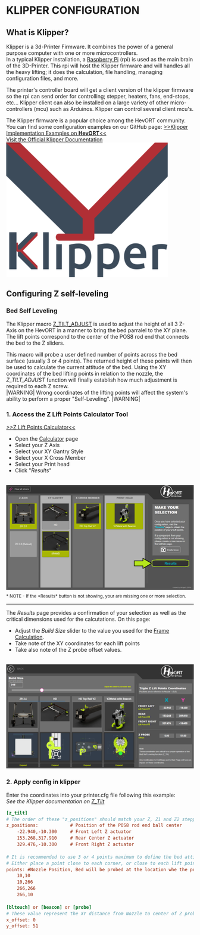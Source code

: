 # **KLIPPER CONFIGURATION**

## What is Klipper?

Klipper is a 3d-Printer Firmware. It combines the power of a general purpose computer with one or more microcontrollers. <br>
In a typical Klipper installation, a [Raspberry Pi](https://www.raspberrypi.com/) (rpi) is used as the main brain of the 3D-Printer. This rpi will host the Klipper firmware and will handles all the heavy lifting; it does the calculation, file handling, managing configuration files, and more.  

The printer's controller board will get a client version of the klipper firmware so the rpi can send order for controlling; stepper, heaters, fans, end-stops, etc...
Klipper client can also be installed on a large variety of other micro-controllers (mcu) such as Arduinos.  Klipper can control several client mcu's.

The Klipper firmware is a popular choice among the HevORT community.  
You can find some configuration examples on our GitHub page:
[>>Klipper Implementation Examples on **HevORT**<<](https://github.com/MirageC79/HevORT/tree/master/firmware/klipper)
<br>
<a class="hevort-message hevort-btn" target="_blank" href="https://www.klipper3d.org/Overview.html" rel="noopener"><span class="hevort-btn-text">Visit the Official Klipper Documentation</span><img alt="Facebook Logo" src="docs/assets/images/klipperlogo.png" /></a>

## Configuring Z self-leveling
### Bed Self Leveling 
The Klipper macro [Z_TILT_ADJUST](https://www.klipper3d.org/Config_Reference.html#z_tilt) is used to adjust the height of all 3 Z-Axis on the HevORT in a manner to bring the bed parralel to the XY plane.  The lift points correspond to the center of the POS8 rod end that connects the bed to the Z sliders.<br>

This macro will probe a user defined number of points across the bed surface (usually 3 or 4 points).  The returned height of these points will then be used to calculate the current attitude of the bed. 
Using the XY coordinates of the bed lifting points in relation to the nozzle, the *Z_TILT_ADJUST* function will finally establish how much adjustment is required to each Z screw.<br>
|WARNING| Wrong coordinates of the lifting points will affect the system's ability to perform a proper "Self-Leveling". |WARNING|


### 1. Access the Z Lift Points Calculator Tool

[>>Z Lift Points Calculator<<](https://app.powerbi.com/view?r=eyJrIjoiMTliMTBmYjMtMTQwOC00NWU2LWFhZmEtOWE4YzNjMDc0YWRjIiwidCI6IjY0NTExOWI0LTIzOGYtNDc2YS05ZTM4LTdhODNiYTJhZWI5NiJ9)
* Open the [Calculator](https://app.powerbi.com/view?r=eyJrIjoiMTliMTBmYjMtMTQwOC00NWU2LWFhZmEtOWE4YzNjMDc0YWRjIiwidCI6IjY0NTExOWI0LTIzOGYtNDc2YS05ZTM4LTdhODNiYTJhZWI5NiJ9) page
* Select your Z Axis
* Select your XY Gantry Style
* Select your X Cross Member
* Select your Print head
* Click "*Results*"
<br>
    <img src="docs/assets/references/firmware-settings/ToolSelection.png" alt="image" style="width:800px;height:auto;">
<br>
<sub>* NOTE - If the *Results* button is not showing, your are missing one or more selection.</sub>

---
The *Results* page provides a confirmation of your selection as well as the critical dimensions used for the calcutations.
On this page:
* Adjust the *Build Size* slider to the value you used for the [Frame Calculation](/pages/frame-calculation.md).
* Take note of the XY coordinates for each lift points
* Take also note of the Z probe offset values.
<br>
<img src="docs/assets/references/firmware-settings/ToolResults.png" alt="image" style="width:800px;height:auto;">
<br>


### 2. Apply config in klipper
Enter the coordinates into your printer.cfg file following this example: 
<br>*See the Klipper documentation on* [*Z_Tilt*](https://www.klipper3d.org/Config_Reference.html#z_tilt)

```printer.cfg
[z_tilt]
# The order of these "z_positions" should match your Z, Z1 and Z2 stepper driver order. 
z_positions:            # Position of the POS8 rod end ball center 
    -22.940,-10.300     # Front Left Z actuator
    153.268,317.910     # Rear Center Z actuator
    329.476,-10.300     # Front Right Z actuator

# It is recommended to use 3 or 4 points maximum to define the bed attitude.  
# Either place a point close to each corner, or close to each lift points.
points: #Nozzle Position, Bed will be probed at the location whe the probe is when noxxle is on this point.
    10,10
    10,266
    266,266
    266,10

[bltouch] or [beacon] or [probe]
# These value represent the XY distance from Nozzle to center of Z probe.
x_offset: 0
y_offset: 51
```